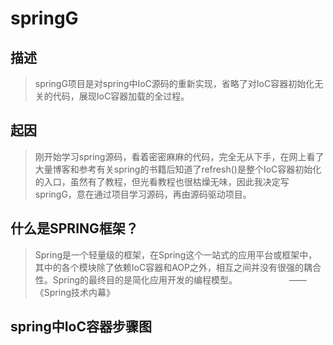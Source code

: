 # springG
描述
-----
>springG项目是对spring中IoC源码的重新实现，省略了对IoC容器初始化无关的代码，展现IoC容器加载的全过程。

起因
-----
>刚开始学习spring源码，看着密密麻麻的代码，完全无从下手，在网上看了大量博客和参考有关spring的书籍后知道了refresh()是整个IoC容器初始化的入口，虽然有了教程，但光看教程也很枯燥无味，因此我决定写springG，意在通过项目学习源码，再由源码驱动项目。

什么是SPRING框架？
------
>Spring是一个轻量级的框架，在Spring这个一站式的应用平台或框架中，其中的各个模块除了依赖IoC容器和AOP之外，相互之间并没有很强的耦合性。Spring的最终目的是简化应用开发的编程模型。					                     									——《Spring技术内幕》

spring中IoC容器步骤图
------


